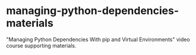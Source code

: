 # managing-python-dependencies-materials
"Managing Python Dependencies With pip and Virtual Environments" video course supporting materials.
